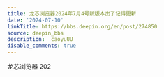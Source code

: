 ```yaml
---
title: 龙芯浏览器2024年7月4号新版本出了记得更新
date: '2024-07-10'
linkTitle: https://bbs.deepin.org/en/post/274850
source: deepin_bbs
description:  caoyuUU 
disable_comments: true
---
```

龙芯浏览器  202
